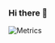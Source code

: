 ### Hi there 👋

![Metrics](https://metrics.lecoq.io/V-HuangChunMing?template=classic&base.indepth=false&base.hireable=false&config.timezone=Asia%2FShanghai)

<!--
**V-HuangChunMing/V-HuangChunMing** is a ✨ _special_ ✨ repository because its `README.md` (this file) appears on your GitHub profile.

Here are some ideas to get you started:

- 🔭 I’m currently working on ...
- 🌱 I’m currently learning ...
- 👯 I’m looking to collaborate on ...
- 🤔 I’m looking for help with ...
- 💬 Ask me about ...
- 📫 How to reach me: ...
- 😄 Pronouns: ...
- ⚡ Fun fact: ...
-->
